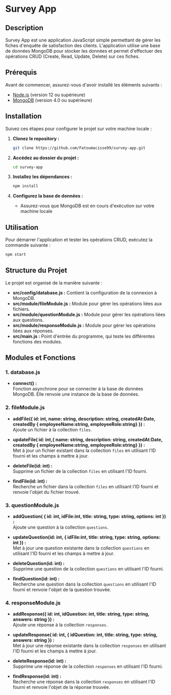 # Survey App

## Description

Survey App est une application JavaScript simple permettant de gérer les fiches d'enquête de satisfaction des clients. L'application utilise une base de données MongoDB pour stocker les données et permet d'effectuer des opérations CRUD (Create, Read, Update, Delete) sur ces fiches.

## Prérequis

Avant de commencer, assurez-vous d'avoir installé les éléments suivants :

- [Node.js](https://nodejs.org/) (version 12 ou supérieure)
- [MongoDB](https://www.mongodb.com/try/download/community) (version 4.0 ou supérieure)

## Installation

Suivez ces étapes pour configurer le projet sur votre machine locale :

1. **Clonez le repository :**

   ```bash
   git clone https://github.com/Fatoumacisse99/survey-app.git
   ```

2. **Accédez au dossier du projet :**

   ```bash
   cd survey-app
   ```

3. **Installez les dépendances :**

   ```bash
   npm install
   ```

4. **Configurez la base de données :**

   - Assurez-vous que MongoDB est en cours d'exécution sur votre machine locale

## Utilisation

Pour démarrer l'application et tester les opérations CRUD, exécutez la commande suivante :

```bash
npm start
```

## Structure du Projet

Le projet est organisé de la manière suivante :

- **src/config/database.js :** Contient la configuration de la connexion à MongoDB.
- **src/module/fileModule.js :** Module pour gérer les opérations liées aux fichiers.
- **src/module/questionModule.js :** Module pour gérer les opérations liées aux questions.
- **src/module/responseModule.js :** Module pour gérer les opérations liées aux réponses.
- **src/main.js :** Point d'entrée du programme, qui teste les différentes fonctions des modules.

## Modules et Fonctions

### 1. **database.js**

- **connect() :**  
  Fonction asynchrone pour se connecter à la base de données MongoDB. Elle renvoie une instance de la base de données.

### 2. **fileModule.js**

- **addFile({ id: int, name: string, description: string, createdAt:Date, createdBy { employeeName:string, employeeRole:string}  }) :**  
  Ajoute un fichier à la collection `files`.

- **updateFile( id: int,{ name: string, description: string, createdAt:Date, createdBy { employeeName:string, employeeRole:string}  }) :**  
  Met à jour un fichier existant dans la collection `files` en utilisant l'ID fourni et les champs à mettre à jour.

- **deleteFile(id: int) :**  
  Supprime un fichier de la collection `files` en utilisant l'ID fourni.

- **findFile(id: int) :**  
  Recherche un fichier dans la collection `files` en utilisant l'ID fourni et renvoie l'objet du fichier trouvé.

### 3. **questionModule.js**

- **addQuestion( { id: int, idFile:int, title: string, type: string, options: int }) :**  
  Ajoute une question à la collection `questions`.

- **updateQuestion(id: int, { idFile:int, title: string, type: string, options: int }) :**  
  Met à jour une question existante dans la collection `questions` en utilisant l'ID fourni et les champs à mettre à jour.

- **deleteQuestion(id: int) :**  
  Supprime une question de la collection `questions` en utilisant l'ID fourni.

- **findQuestion(id: int) :**  
  Recherche une question dans la collection `questions` en utilisant l'ID fourni et renvoie l'objet de la question trouvée.

### 4. **responseModule.js**

- **addResponse({ id: int, idQuestion: int, title: string, type: string, answers: string }) :**  
  Ajoute une réponse à la collection `responses`.

- **updateResponse( id: int, { idQuestion: int, title: string, type: string, answers: string }) :**  
  Met à jour une réponse existante dans la collection `responses` en utilisant l'ID fourni et les champs à mettre à jour.

- **deleteResponse(id: int) :**  
  Supprime une réponse de la collection `responses` en utilisant l'ID fourni.

- **findResponse(id: int) :**  
  Recherche une réponse dans la collection `responses` en utilisant l'ID fourni et renvoie l'objet de la réponse trouvée.
